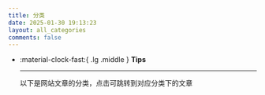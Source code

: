 ```yaml
---
title: 分类
date: 2025-01-30 19:13:23
layout: all_categories
comments: false
---
```

<div class="grid cards" markdown>

-   :material-clock-fast:{ .lg .middle } __Tips__

    ---

    以下是网站文章的分类，点击可跳转到对应分类下的文章

</div>

<!--

暂不使用需要配合 hooks 性能不好

-->